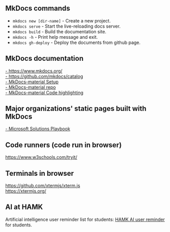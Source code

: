 ## MkDocs commands

* `mkdocs new [dir-name]` - Create a new project.
* `mkdocs serve` - Start the live-reloading docs server.
* `mkdocs build` - Build the documentation site.
* `mkdocs -h` - Print help message and exit.
* `mkdocs gh-deploy` - Deploy the documents from github page.

## MkDocs documentation
<a href='https://www.mkdocs.org/' target='_blank'>- https://www.mkdocs.org/</a>  
<a href='https://github.com/mkdocs/catalog' target='_blank'>- https://github.com/mkdocs/catalog</a>  
<a href='https://squidfunk.github.io/mkdocs-material/setup/' target='_blank'>- MkDocs-material Setup</a>  
<a href='https://github.com/squidfunk/mkdocs-material' target='_blank'>- MkDocs-material repo</a>  
<a href='https://squidfunk.github.io/mkdocs-material/reference/code-blocks/#highlighting-specific-lines-lines' target='_blank'>- MkDocs-material Code highlighting</a>  

## Major organizations' static pages built with MkDocs
<a href='https://playbook.microsoft.com/code-with-engineering/documentation/recipes/static-website-with-mkdocs/' target='_blank'>- Microsoft Solutions Playbook</a>  

## Code runners (code run in browser)
<a href='https://www.w3schools.com/tryit/' target='_blank'>https://www.w3schools.com/tryit/</a>  

## Terminals in browser
<a href='https://github.com/xtermjs/xterm.js' target='_blank'>https://github.com/xtermjs/xterm.js</a>  
<a href='https://xtermjs.org/' target='_blank'>https://xtermjs.org/</a>  

<a href=' ' target='_blank'> </a>  


## AI at HAMK
Artificial intelligence user reminder list for students: <a href="https://digipedaohjeet.hamk.fi/ohje/artificial-intelligence-user-reminder-list-for-students/?lang=en" target="_blank">HAMK AI user reminder</a> for students.